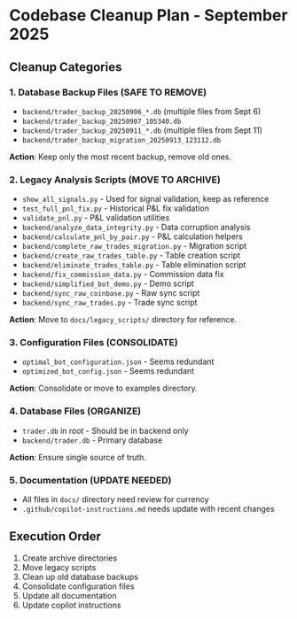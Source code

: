 # Codebase Cleanup Plan - September 2025

## Cleanup Categories

### 1. Database Backup Files (SAFE TO REMOVE)
- `backend/trader_backup_20250906_*.db` (multiple files from Sept 6)
- `backend/trader_backup_20250907_105340.db` 
- `backend/trader_backup_20250911_*.db` (multiple files from Sept 11)
- `backend/trader_backup_migration_20250913_123112.db`

**Action**: Keep only the most recent backup, remove old ones.

### 2. Legacy Analysis Scripts (MOVE TO ARCHIVE)
- `show_all_signals.py` - Used for signal validation, keep as reference
- `test_full_pnl_fix.py` - Historical P&L fix validation
- `validate_pnl.py` - P&L validation utilities
- `backend/analyze_data_integrity.py` - Data corruption analysis
- `backend/calculate_pnl_by_pair.py` - P&L calculation helpers
- `backend/complete_raw_trades_migration.py` - Migration script
- `backend/create_raw_trades_table.py` - Table creation script
- `backend/eliminate_trades_table.py` - Table elimination script
- `backend/fix_commission_data.py` - Commission data fix
- `backend/simplified_bot_demo.py` - Demo script
- `backend/sync_raw_coinbase.py` - Raw sync script
- `backend/sync_raw_trades.py` - Trade sync script

**Action**: Move to `docs/legacy_scripts/` directory for reference.

### 3. Configuration Files (CONSOLIDATE)
- `optimal_bot_configuration.json` - Seems redundant
- `optimized_bot_config.json` - Seems redundant

**Action**: Consolidate or move to examples directory.

### 4. Database Files (ORGANIZE)
- `trader.db` in root - Should be in backend only
- `backend/trader.db` - Primary database

**Action**: Ensure single source of truth.

### 5. Documentation (UPDATE NEEDED)
- All files in `docs/` directory need review for currency
- `.github/copilot-instructions.md` needs update with recent changes

## Execution Order
1. Create archive directories
2. Move legacy scripts
3. Clean up old database backups
4. Consolidate configuration files
5. Update all documentation
6. Update copilot instructions
